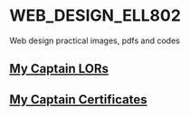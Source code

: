 # WEB_DESIGN_ELL802
Web design practical images, pdfs and codes
## [My Captain LORs](https://advait135.github.io/ADVAIT135/WEB_DESIGN_ELL802/MyCaptainLORmerged.pdf)

## [My Captain Certificates](https://advait135.github.io/ADVAIT135/WEB_DESIGN_ELL802/MyCertificatesMerged.pdf)
